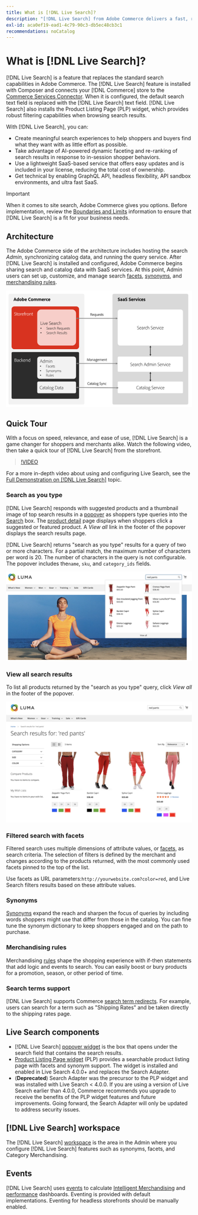 ```yaml
---
title: What is [!DNL Live Search]?
description: "[!DNL Live Search] from Adobe Commerce delivers a fast, relevant, and intuitive search experience."
exl-id: aca0ef19-ead1-4c79-90c3-db5ec48cb3c1
recommendations: noCatalog
---
```

# What is [!DNL Live Search]?

[!DNL Live Search] is a feature that replaces the standard search capabilities in Adobe Commerce. The [!DNL Live Search] feature is installed with Composer and connects your [!DNL Commerce] store to the [Commerce Services Connector](../landing/saas.md). When it is configured, the default search text field is replaced with the [!DNL Live Search] text field. [!DNL Live Search] also installs the Product Listing Page (PLP) widget, which provides robust filtering capabilities when browsing search results.

With [!DNL Live Search], you can:

- Create meaningful search experiences to help shoppers and buyers find what they want with as little effort as possible.
- Take advantage of AI-powered dynamic faceting and re-ranking of search results in response to in-session shopper behaviors.
- Use a lightweight SaaS-based service that offers easy updates and is included in your license, reducing the total cost of ownership.
- Get technical by enabling GraphQL API, headless flexibility, API sandbox environments, and ultra fast SaaS.

>[!IMPORTANT]
>
>When it comes to site search, Adobe Commerce gives you options. Before implementation, review the [Boundaries and Limits](boundaries-limits.md) information to ensure that [!DNL Live Search] is a fit for your business needs.

## Architecture

The Adobe Commerce side of the architecture includes hosting the search *Admin*, synchronizing catalog data, and running the query service. After [!DNL Live Search] is installed and configured, Adobe Commerce begins sharing search and catalog data with SaaS services. At this point, Admin users can set up, customize, and manage search [facets](facets.md), [synonyms](synonyms.md), and [merchandising rules](category-merch.md).

![Live Search Data Flow](assets/ls-cs-data-flow.png)

## Quick Tour

With a focus on speed, relevance, and ease of use, [!DNL Live Search] is a game changer for shoppers and merchants alike. Watch the following video, then take a quick tour of [!DNL Live Search] from the storefront.

>[!VIDEO](https://video.tv.adobe.com/v/3418797?learn=on)

For a more in-depth video about using and configuring Live Search, see the [Full Demonstration on [!DNL Live Search]](https://experienceleague.adobe.com/en/docs/commerce-learn/tutorials/getting-started/capabilities/live-search-full-demonstration) topic.

### Search as you type

[!DNL Live Search] responds with suggested products and a thumbnail image of top search results in a [popover](storefront-popover.md) as shoppers type queries into the [Search](https://experienceleague.adobe.com/en/docs/commerce-admin/catalog/catalog/search/search) box. The [product detail](https://experienceleague.adobe.com/en/docs/commerce-admin/start/storefront/storefront) page displays when shoppers click a suggested or featured product. A _View all_ link in the footer of the popover displays the search results page.

[!DNL Live Search] returns "search as you type" results for a query of two or more characters. For a partial match, the maximum number of characters per word is 20. The number of characters in the query is not configurable. The popover includes the`name`, `sku`, and `category_ids` fields.

![Example storefront - search as you type](assets/storefront-search-as-you-type.png)

### View all search results

To list all products returned by the "search as you type" query, click _View all_ in the footer of the popover.

![Example storefront - price facets](assets/storefront-view-all-search-results.png)

### Filtered search with facets

Filtered search uses multiple dimensions of attribute values, or [facets](facets.md), as search criteria. The selection of filters is defined by the merchant and changes according to the products returned, with the most commonly used facets pinned to the top of the list.

Use facets as URL parameters:`http://yourwebsite.com?color=red`, and Live Search filters results based on these attribute values.

### Synonyms

[Synonyms](synonyms.md) expand the reach and sharpen the focus of queries by including words shoppers might use that differ from those in the catalog. You can fine tune the synonym dictionary to keep shoppers engaged and on the path to purchase.

### Merchandising rules

Merchandising [rules](rules.md) shape the shopping experience with if-then statements that add logic and events to search. You can easily boost or bury products for a promotion, season, or other period of time.

### Search terms support

[!DNL Live Search] supports Commerce [search term redirects](https://experienceleague.adobe.com/en/docs/commerce-admin/catalog/catalog/search/search-terms). For example, users can search for a term such as "Shipping Rates" and be taken directly to the shipping rates page.

## Live Search components

- [!DNL Live Search] [popover widget](storefront-popover.md) is the box that opens under the search field that contains the search results.
- [Product Listing Page widget](plp-styling.md) (PLP) provides a searchable product listing page with facets and synonym support. The widget is installed and enabled in Live Search 4.0.0+ and replaces the Search Adapter.
- (**Deprecated**) Search Adapter was the precursor to the PLP widget and was installed with Live Search < 4.0.0. If you are using a version of Live Search earlier than 4.0.0, Commerce recommends you upgrade to receive the benefits of the PLP widget features and future improvements. Going forward, the Search Adapter will only be updated to address security issues.

## [!DNL Live Search] workspace

The [!DNL Live Search] [workspace](workspace.md) is the area in the Admin where you configure [!DNL Live Search] features such as synonyms, facets, and Category Merchandising.

## Events

[!DNL Live Search] uses [events](events.md) to calculate [Intelligent Merchandising](category-merch.md) and [performance](performance.md) dashboards. Eventing is provided with default implementations. Eventing for headless storefronts should be manually enabled.
